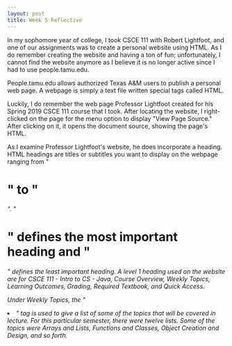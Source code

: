 ```yaml
---
layout: post
title: Week 5 Reflective
---
```


In my sophomore year of college, I took CSCE 111 with Robert Lightfoot, and one of our assignments was to create a personal website using HTML. As I do remember creating the website and having a ton of fun; unfortunately, I cannot find the website anymore as I believe it is no longer active since I had to use people.tamu.edu.
<br/>
 
People.tamu.edu allows authorized Texas A&M users to publish a personal web page. A webpage is simply a text file written special tags called HTML.
<br/>

Luckily, I do remember the web page Professor Lightfoot created for his Spring 2019 CSCE 111 course that I took. After locating the website, I right-clicked on the page for the menu option to display "View Page Source." After clicking on it, it opens the document source, showing the page's HTML.
<br/>

As I examine Professor Lightfoot's website, he does incorporate a heading. HTML headings are titles or subtitles you want to display on the webpage ranging from "<h1>" to "<h6>". "<h1>" defines the most important heading and "<h6>" defines the least important heading. A level 1 heading used on the website are for CSCE 111 - Intro to CS - Java, Course Overview, Weekly Topics, Learning Outcomes, Grading, Required Textbook, and Quick Access.
<br/>
 
Under Weekly Topics, the "<li>" tag is used to give a list of some of the topics that will be covered in lecture. For this particular semester, there were twelve lists. Some of the topics were Arrays and Lists, Functions and Classes, Object Creation and Design, and so forth. 
